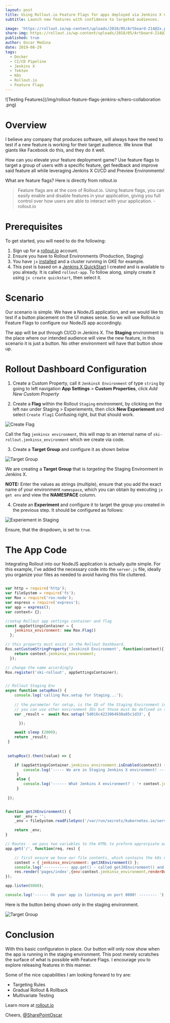 ```yaml
---
layout: post
title: Using Rollout.io Feature Flags for apps deployed via Jenkins X CI/CD
subtitle: Launch new features with confidence to targeted audiences.

image: 'https://rollout.io/wp-content/uploads/2018/05/Artboard-214@2x.png'
share-img: https://rollout.io/wp-content/uploads/2018/05/Artboard-214@2x.png
published: true
author: Oscar Medina
date: 2019-08-29
tags:
  - Docker
  - CI/CD Pipeline
  - Jenkins X
  - Tekton
  - K8s
  - Rollout.io
  - Feature Flags
---
```


![Testing Features](/img/rollout-feature-flags-jenkins-x/hero-collaboration .png)

# Overview
I believe any company that produces software, will always have the need to test if a new feature is working for their target audience.  We know that giants like Facebook do this, and they do it well.

How can you elevate your feature deployment game?  Use feature flags to target a group of users with a specific feature, get feedback and improve said feature all while leveraging Jenkins X CI/CD and Preview Environments!

What are feature flags?  Here is directly from rollout.io
> Feature flags are at the core of Rollout.io. Using feature flags, you can easily enable and disable features in your application, giving you full control over how users are able to interact with your application.
                                                                                        - rollout.io

# Prerequisites

To get started, you will need to do the following:

1. Sign up for a [rollout.io](http://rollout.io) account.
2. Ensure you have to Rollout Environments (Production, Staging) 
3. You have `jx` [installed](https://jenkins-x.io/getting-started/install/) and a cluster running in GKE for example.
4. This post is based on a [Jenkins X QuickStart](https://jenkins-x.io/developing/create-quickstart/) I created and is available to you already. It is called `rollout-app`.  To follow along, simply create it using `jx create quickstart`, then select it.
 

# Scenario
Our scenario is simple.  We have a NodeJS application, and we would like to test if a button placement on the UI makes sense.  So we will use Rollout.io Feature Flags to configure our NodeJS app accordingly. 

The app will be put through CI/CD in Jenkins X.  The **Staging** environment is the place where our intended audience will view the new feature, in this scenario it is just a button.  No other environment will have that button show up.


# Rollout Dashboard Configuration

1. Create a Custom Property, call it `JenkinsX Environment` of type `string` by going to left navigation **App Settings** > **Custom Properties**, click _Add New Custom Property_

2. Create a **Flag** within the Rollout `Staging` environment, by clicking on the left nav under Staging > Experiements, then click **New Experiement** and select `Create Flag1`  Confusing right, but that should work.

![Create Flag](/img/rollout-feature-flags-jenkins-x/create_flag_staging.png)

Call the flag `jenkinsx environment`, this will map to an internal name of `ski-rollout.jenkinsx_environment` which we create via code.

3. Create a **Target Group** and configure it as shown below

![Target Group](/img/rollout-feature-flags-jenkins-x/target_group.png)

We are creating a **Target Group** that is _targeting_ the Staging Environment in Jenkins X.  

**NOTE:** Enter the values as strings (multiple), ensure that you add the exact name of your environment `namespace`, which you can obtain by executing `jx get env` and view the **NAMESPACE** column.

4. Create an **Experiment** and configure it to target the group you created in the previous step.  It should be configured as follows:

![Experiement in Staging](/img/rollout-feature-flags-jenkins-x/experiment_staging.png)

Ensure, that the dropdown, is set to `true`.

# The App Code
Integrating Rollout into our NodeJS application is actually quite simple.  For this example, I've added the necessary code into the `server.js` file, ideally you organize your files as needed to avoid having this file cluttered.

```javascript

var http = require('http');
var fileSystem = require('fs');
var Rox = require('rox-node');
var express = require('express');
var app = express();
var context= {};

//setup Rollout app settings container and flag
const appSettingsContainer = {
	jenkinsx_environment: new Rox.Flag()
  };

// this property must exist in the Rollout Dashboard.
Rox.setCustomStringProperty('JenkinsX Environment', function(context){
	return context.jenkinsx_environment;
  });

// change the name accordingly
Rox.register('ski-rollout', appSettingsContainer);


// Rollout Staging Env
async function setupRox() {
	console.log('calling Rox.setup for Staging...');
	
	// the parameter for setup, is the ID of the Staging Environment in the Rollout Dashboard.
	// you can use other environment IDs but those must be defined in the Rollout Dashboard.
	var _result =  await Rox.setup('5d016c4223864938a85c1d33', {

	  });

	await sleep (2000);
	return _result;
 }
 
 
 setupRox().then((value) => {

	if (appSettingsContainer.jenkinsx_environment.isEnabled(context)) {
		console.log('----- We are in Staging Jenkins X environment! --------');
	 }
	 else {
		console.log('------ What Jenkins X environment? : '+ context.jenkinsx_environment+' ---------');
	 }
	
 });


function getJXEnvironment() {
	var _env = '';
	_env = fileSystem.readFileSync('/var/run/secrets/kubernetes.io/serviceaccount/namespace', 'utf8');

	return _env;
}

// Routes - we pass two variables to the HTML to preform approrpiate actions based on conditions.
app.get('/', function(req, res) {

	// first ensure we have our file contents, which contains the k8s namespace we are in.
	context = { jenkinsx_environment: getJXEnvironment() };
	console.log('----------- app.get() - called getJXEnvironment() and got: '+ context.jenkinsx_environment+' so rendering ---------------------');
    res.render('pages/index',{env:context.jenkinsx_environment,renderButton:appSettingsContainer.jenkinsx_environment.isEnabled(context)});
});

app.listen(8080);

console.log('------ Ok your app is listening on port 8080! -------- ');

```

Here is the button being shown only in the staging environment.

![Target Group](/img/rollout-feature-flags-jenkins-x/feature_flags_button.png)

# Conclusion
With this basic configuraton in place.   Our button will only now show when the app is running in the staging environment. This post merely scratches the surface of what is possible with Feature Flags.  I encourage you to explore releasing features in this manner.  

Some of the nice capabilities I am looking forward to try are:

- Targeting Rules
- Gradual Rollout & Rollback
- Multivariate Testing

Learn more at [rollout.io](https://rollout.io/product/)

Cheers,
[@SharePointOscar](https://twitter.com/SharePointOscar)
